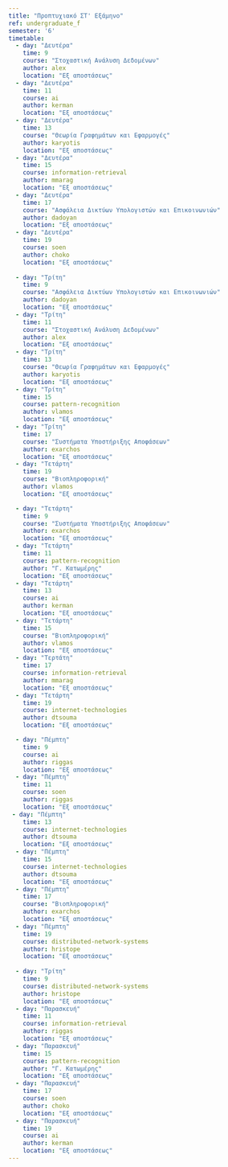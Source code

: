 ```yaml
---
title: "Προπτυχιακό ΣΤ' Εξάμηνο"
ref: undergraduate_f
semester: '6'
timetable:
  - day: "Δευτέρα"
    time: 9
    course: "Στοχαστική Ανάλυση Δεδομένων" 
    author: alex
    location: "Εξ αποστάσεως"
  - day: "Δευτέρα"
    time: 11
    course: ai
    author: kerman
    location: "Εξ αποστάσεως"
  - day: "Δευτέρα"
    time: 13
    course: "Θεωρία Γραφημάτων και Εφαρμογές"
    author: karyotis
    location: "Εξ αποστάσεως"
  - day: "Δευτέρα"
    time: 15
    course: information-retrieval
    author: mmarag
    location: "Εξ αποστάσεως"
  - day: "Δευτέρα"
    time: 17
    course: "Ασφάλεια Δικτύων Υπολογιστών και Επικοινωνιών"
    author: dadoyan
    location: "Εξ αποστάσεως"
  - day: "Δευτέρα"
    time: 19
    course: soen
    author: choko
    location: "Εξ αποστάσεως"
    
  - day: "Τρίτη"
    time: 9
    course: "Ασφάλεια Δικτύων Υπολογιστών και Επικοινωνιών"
    author: dadoyan
    location: "Εξ αποστάσεως"
  - day: "Τρίτη"
    time: 11
    course: "Στοχαστική Ανάλυση Δεδομένων" 
    author: alex
    location: "Εξ αποστάσεως"
  - day: "Τρίτη"
    time: 13
    course: "Θεωρία Γραφημάτων και Εφαρμογές"
    author: karyotis
    location: "Εξ αποστάσεως"
  - day: "Τρίτη"
    time: 15
    course: pattern-recognition
    author: vlamos
    location: "Εξ αποστάσεως"
  - day: "Τρίτη"
    time: 17
    course: "Συστήματα Υποστήριξης Αποφάσεων"
    author: exarchos
    location: "Εξ αποστάσεως"
  - day: "Τετάρτη"
    time: 19
    course: "Βιοπληροφορική"
    author: vlamos
    location: "Εξ αποστάσεως"

  - day: "Τετάρτη"
    time: 9
    course: "Συστήματα Υποστήριξης Αποφάσεων"
    author: exarchos
    location: "Εξ αποστάσεως"
  - day: "Τετάρτη"
    time: 11
    course: pattern-recognition
    author: "Γ. Κατωμέρης"
    location: "Εξ αποστάσεως"
  - day: "Τετάρτη"
    time: 13
    course: ai
    author: kerman
    location: "Εξ αποστάσεως"
  - day: "Τετάρτη"
    time: 15
    course: "Βιοπληροφορική"
    author: vlamos
    location: "Εξ αποστάσεως"
  - day: "Τερτάτη"
    time: 17
    course: information-retrieval
    author: mmarag
    location: "Εξ αποστάσεως"
  - day: "Τετάρτη"
    time: 19
    course: internet-technologies
    author: dtsouma
    location: "Εξ αποστάσεως"

  - day: "Πέμπτη"
    time: 9
    course: ai
    author: riggas
    location: "Εξ αποστάσεως"
  - day: "Πέμπτη"
    time: 11
    course: soen
    author: riggas
    location: "Εξ αποστάσεως"
 - day: "Πέμπτη"
    time: 13
    course: internet-technologies
    author: dtsouma
    location: "Εξ αποστάσεως"
  - day: "Πέμπτη"
    time: 15
    course: internet-technologies
    author: dtsouma
    location: "Εξ αποστάσεως"
  - day: "Πέμπτη"
    time: 17
    course: "Βιοπληροφορική"
    author: exarchos
    location: "Εξ αποστάσεως"
  - day: "Πέμπτη"
    time: 19
    course: distributed-network-systems
    author: hristope
    location: "Εξ αποστάσεως"
  
  - day: "Τρίτη"
    time: 9
    course: distributed-network-systems
    author: hristope
    location: "Εξ αποστάσεως"
  - day: "Παρασκευή"
    time: 11
    course: information-retrieval
    author: riggas
    location: "Εξ αποστάσεως"
  - day: "Παρασκευή"
    time: 15
    course: pattern-recognition
    author: "Γ. Κατωμέρης"
    location: "Εξ αποστάσεως"
  - day: "Παρασκευή"
    time: 17
    course: soen
    author: choko
    location: "Εξ αποστάσεως"
  - day: "Παρασκευή"
    time: 19
    course: ai
    author: kerman
    location: "Εξ αποστάσεως"
---
```


